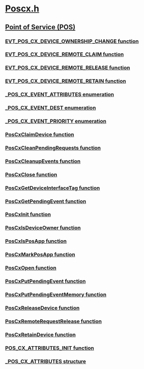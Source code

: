 # [Poscx.h](index.md)
## [Point of Service (POS)](../_pos/index.md)
### [EVT_POS_CX_DEVICE_OWNERSHIP_CHANGE function](../poscx/nc-poscx-evt_pos_cx_device_ownership_change.md)
### [EVT_POS_CX_DEVICE_REMOTE_CLAIM function](../poscx/nc-poscx-evt_pos_cx_device_remote_claim.md)
### [EVT_POS_CX_DEVICE_REMOTE_RELEASE function](../poscx/nc-poscx-evt_pos_cx_device_remote_release.md)
### [EVT_POS_CX_DEVICE_REMOTE_RETAIN function](../poscx/nc-poscx-evt_pos_cx_device_remote_retain.md)
### [_POS_CX_EVENT_ATTRIBUTES enumeration](../poscx/ne-poscx-_pos_cx_event_attributes.md)
### [_POS_CX_EVENT_DEST enumeration](../poscx/ne-poscx-_pos_cx_event_dest.md)
### [_POS_CX_EVENT_PRIORITY enumeration](../poscx/ne-poscx-_pos_cx_event_priority.md)
### [PosCxClaimDevice function](../poscx/nf-poscx-poscxclaimdevice.md)
### [PosCxCleanPendingRequests function](../poscx/nf-poscx-poscxcleanpendingrequests.md)
### [PosCxCleanupEvents function](../poscx/nf-poscx-poscxcleanupevents.md)
### [PosCxClose function](../poscx/nf-poscx-poscxclose.md)
### [PosCxGetDeviceInterfaceTag function](../poscx/nf-poscx-poscxgetdeviceinterfacetag.md)
### [PosCxGetPendingEvent function](../poscx/nf-poscx-poscxgetpendingevent.md)
### [PosCxInit function](../poscx/nf-poscx-poscxinit.md)
### [PosCxIsDeviceOwner function](../poscx/nf-poscx-poscxisdeviceowner.md)
### [PosCxIsPosApp function](../poscx/nf-poscx-poscxisposapp.md)
### [PosCxMarkPosApp function](../poscx/nf-poscx-poscxmarkposapp.md)
### [PosCxOpen function](../poscx/nf-poscx-poscxopen.md)
### [PosCxPutPendingEvent function](../poscx/nf-poscx-poscxputpendingevent.md)
### [PosCxPutPendingEventMemory function](../poscx/nf-poscx-poscxputpendingeventmemory.md)
### [PosCxReleaseDevice function](../poscx/nf-poscx-poscxreleasedevice.md)
### [PosCxRemoteRequestRelease function](../poscx/nf-poscx-poscxremoterequestrelease.md)
### [PosCxRetainDevice function](../poscx/nf-poscx-poscxretaindevice.md)
### [POS_CX_ATTRIBUTES_INIT function](../poscx/nf-poscx-pos_cx_attributes_init.md)
### [_POS_CX_ATTRIBUTES structure](../poscx/ns-poscx-_pos_cx_attributes.md)
